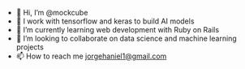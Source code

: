 - 👋 Hi, I’m @mockcube
- 👀 I work with tensorflow and keras to build AI models
- 🌱 I’m currently learning web development with Ruby on Rails
- 💞️ I’m looking to collaborate on data science and machine learning projects
- 📫 How to reach me jorgehaniel1@gmail.com

<!---
root-ho/root-ho is a ✨ special ✨ repository because its `README.md` (this file) appears on your GitHub profile.
You can click the Preview link to take a look at your changes.
--->
